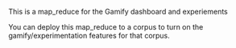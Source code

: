 This is a map_reduce for the Gamify dashboard and experiements

You can deploy this map_reduce to a corpus to turn on the gamify/experimentation features for that corpus. 
